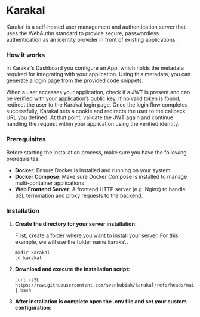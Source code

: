 Karakal
================

Karakal is a self-hosted user management and authentication server that uses the WebAuthn standard to provide secure, passwordless authentication as an identity provider in front of existing applications.

### How it works

In Karakal’s Dashboard you configure an App, which holds the metadata required for integrating with your application. Using this metadata, you can generate a login page from the provided code snippets.

When a user accesses your application, check if a JWT is present and can be verified with your application’s public key. If no valid token is found, redirect the user to the Karakal login page. Once the login flow completes successfully, Karakal sets a cookie and redirects the user to the callback URL you defined. At that point, validate the JWT again and continue handling the request within your application using the verified identity.

### Prerequisites

Before starting the installation process, make sure you have the following prerequisites:

- **Docker**: Ensure Docker is installed and running on your system
- **Docker Compose**: Make sure Docker Compose is installed to manage multi-container applications
- **Web Frontend Server**: A frontend HTTP server (e.g. Nginx) to handle SSL termination and proxy requests to the backend.

### Installation

1. **Create the directory for your server installation:**

   First, create a folder where you want to install your server. For this example, we will use the folder name `karakal`.

   ```shell
   mkdir karakal
   cd karakal
   ```
2. **Download and execute the installation script:**

   ```shell
   curl -sSL https://raw.githubusercontent.com/svenkubiak/karakal/refs/heads/main/install.sh | bash
   ```

3. **After installation is complete open the .env file and set your custom configuration:**